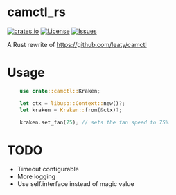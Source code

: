 # camctl_rs
[![crates.io](https://img.shields.io/crates/v/camctl_rs.svg)](https://crates.io/crates/camctl_rs)
[![License](https://img.shields.io/github/license/Dhs92/camctl_rs.svg)](LICENSE.txt)
[![Issues](https://img.shields.io/github/issues/Dhs92/camctl_rs.svg)](https://github.com/Dhs92/camctl_rs/issues)

A Rust rewrite of https://github.com/leaty/camctl

# Usage
```rust
    use crate::camctl::Kraken;

    let ctx = libusb::Context::new()?;
    let kraken = Kraken::from(&ctx)?;

    kraken.set_fan(75); // sets the fan speed to 75%
```

# TODO
- Timeout configurable
- More logging
- Use self.interface instead of magic value

